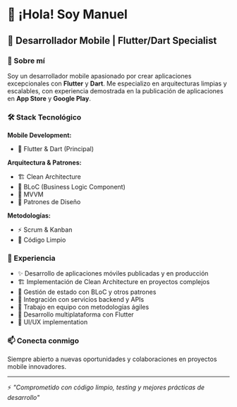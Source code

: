 # 👋 ¡Hola! Soy Manuel

## 🚀 Desarrollador Mobile | Flutter/Dart Specialist

### 💼 Sobre mí

Soy un desarrollador mobile apasionado por crear aplicaciones excepcionales con **Flutter** y **Dart**. Me especializo en arquitecturas limpias y escalables, con experiencia demostrada en la publicación de aplicaciones en **App Store** y **Google Play**.

### 🛠️ Stack Tecnológico

**Mobile Development:**
- 📱 Flutter & Dart (Principal)

**Arquitectura & Patrones:**
- 🏗️ Clean Architecture
- 🔄 BLoC (Business Logic Component)
- 🎯 MVVM
- 📐 Patrones de Diseño

**Metodologías:**
- ⚡ Scrum & Kanban
- 📝 Código Limpio

### 🎯 Experiencia

- ✨ Desarrollo de aplicaciones móviles publicadas y en producción
- 🏗️ Implementación de Clean Architecture en proyectos complejos
- 🔄 Gestión de estado con BLoC y otros patrones
- 🚀 Integración con servicios backend y APIs
- 👥 Trabajo en equipo con metodologías ágiles
- 📱 Desarrollo multiplataforma con Flutter
- 🎨 UI/UX implementation

### 📫 Conecta conmigo

Siempre abierto a nuevas oportunidades y colaboraciones en proyectos mobile innovadores.

---

⚡ *"Comprometido con código limpio, testing y mejores prácticas de desarrollo"*
